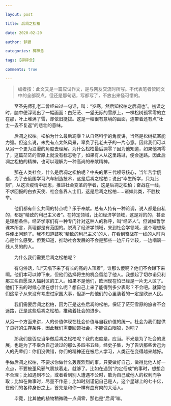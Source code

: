 ```yaml
---

layout: post

title: 后凋之松柏

date: 2020-02-20

author: 梦貘

categories: 碎碎念

tags: [碎碎念]

comments: true

--- 
```


> 编者按：此文又是一篇应试作文，是与网友交流时所写。不代表笔者赞同文中的全部观点。但还是那句话，写都写了，不放出来怪可惜的。

　　至圣先师孔老二曾经曰过一句话，叫：“岁寒，然后知松柏之后凋也”。初读之时，脑中便浮现出了一幅画面：白茫茫、一望无际的雪原上，一棵松树孤零零的立在那，叶上堆满了雪，却依旧挺拔。这是一幅很有意境的画面，连带着还有点“壮士一去不复返”的悲壮的意味。

　　后凋之松柏。松柏为什么最后凋零？从自然科学的角度讲，当然是松树抗寒能力强。但这么说，未免有点太煞风景，辜负了孔老夫子的一片心意。因此我们可以从另一个更为浪漫的角度去理解。为什么松柏最后凋零？因为他知道，如果他凋零了，这篇茫茫的雪原上就没有标志物了，如果有人从这里路过，便会迷路。因此后凋之松柏的精神，也可以理解为一种高尚的奉献精神。

　　那在人类社会，什么是后凋之松柏呢？中央的第三代领导核心，当年苦学俄语，为了去俄国学习汽车制造技术，这是后凋之松柏；说出“毕生所学，只为此刻”，从这次疫情中反思，推进社会变革的学者，这是后凋之松柏；奋战在一线，不求回报的白衣天使、社会各界人士们，这是后凋之松柏……诸如此类，不胜枚举。

　　他们都有什么共同的特点呢？乐于奉献。总有人持有一种论调，说人都是自私的，都是“精致的利己主义者”。在特定领域，比如经济学领域，这是对的的，甚至是理想条件。经济学家们有一种专门针对这种人的称呼，叫“经济人”。但诚如哲学课本所言，真理都是有范围的。脱离了经济学领域，来到社会学领域，这个理想条件便出问题了。我不知道鼓吹“精致的利己主义”的人，在看到奋战在一线的人时内心是什么感受。但我知道，推动社会发展的不会是那些一边斤斤计较，一边嘲讽一线人员的的人。

　　为什么我们需要后凋之松柏呢？

　　有句俗话，叫“天塌下来了有长的高的人顶着”。谁那么傻啊？他们不会蹲下来啊。他们本可以蹲下来，但他们选择将生的机会留给了他人。我想起了切尔诺贝利那三名自愿深入辐射区的工人。如果不是他们，欧洲现在怕已经是一片无人区了。他们下去的时候心里在想什么呢？想自己上来了能得到多少表彰？不会吧。就算他们这辈子从来没有考虑过家国大事，但那一刻他们的心里装着的一定是欧洲人民。

　　我们需要后凋之松柏，因为正是这些后凋的松柏，保证了茫茫雪原的旅者不会迷路，正是这些后凋之松柏，推动着社会的进步。

从另一个方面来讲，人的价值体现在社会价值与自我价值的统一。社会为我们提供了良好的生存条件，因此我们需要回馈社会，不能做白眼狼，对吧？

　　那我们是否应当争做后凋之松柏呢？我的态度是，应当。不光是为了社会的发展，也是为了不辜负自己读过的那么多四书五经，经史子集，为了告诉那些舍己为人的先辈们：你们没做错，你们的精神还在被后人学习，人类正在变得越来越好。

争做后凋之松柏，不要求你做什么轰轰烈烈的事。只要做好自己，做得比他人好一点点，不要被歪风邪气裹挟着走，就够了。比如在遇到“约定俗成”的事时，想想合不合理；比如遇到不公，或者看到别人遭遇不公时，敢为自己或他人的权利而争取；比如在做事时，尽量不作恶；比如时刻谨记自己是人，这个星球上的七十亿，在他们的各种身份之上，首先是和你一样有血有肉的大活人。

　　毕竟，比其他的植物稍微晚一点凋零，那也是“后凋”嘛。
